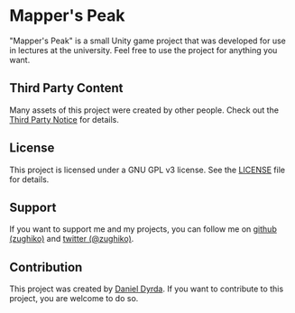 # Mapper's Peak

"Mapper's Peak" is a small Unity game project that was developed for use in lectures at the university. Feel free to use the project for anything you want.

## Third Party Content

Many assets of this project were created by other people. Check out the [Third Party Notice](/ThirdPartyNotice.md) for details.

## License

This project is licensed under a GNU GPL v3 license. See the [LICENSE](/LICENSE) file for details.

## Support

If you want to support me and my projects, you can follow me on [github (zughiko)](https://github.com/Zughiko) and [twitter (@zughiko)](https://twitter.com/Zughiko).

## Contribution

This project was created by [Daniel Dyrda](https://dyrda.io). If you want to contribute to this project, you are welcome to do so.
